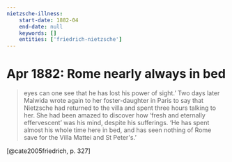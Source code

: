 ```yaml
---
nietzsche-illness:
    start-date: 1882-04
    end-date: null
    keywords: []
    entities: ['friedrich-nietzsche']
---
```


# Apr 1882: Rome nearly always in bed

> eyes can one see that he has lost his power of sight.’ Two days later Malwida
> wrote again to her foster-daughter in Paris to say that Nietzsche had
> returned to the villa and spent three hours talking to her. She had been
> amazed to discover how ‘fresh and eternally effervescent’ was his mind,
> despite his sufferings. ‘He has spent almost his whole time here in bed, and
> has seen nothing of Rome save for the Villa Mattei and St Peter's.’

[@cate2005friedrich, p. 327]
